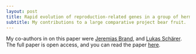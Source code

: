 ```yaml
---
layout: post
title: Rapid evolution of reproduction-related genes in a group of hermaphroditic flatworms
subtitle: My contributions to a large comparative project bear fruit.
---
```



My co-authors in on this paper were [Jeremias Brand](https://jeremias-brand.github.io/), and [Lukas Schärer](http://evolution.unibas.ch/scharer/index.htm).
The full paper is open access, and you can read the paper [here](https://doi.org/10.1093/molbev/msab276).




